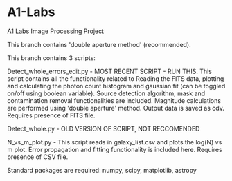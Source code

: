 # A1-Labs
A1 Labs Image Processing Project

This branch contains 'double aperture method' (recommended).

This branch contains 3 scripts:

Detect_whole_errors_edit.py - MOST RECENT SCRIPT - RUN THIS. This script contains all the functionality related to Reading the FITS data, plotting and calculating the photon count histogram and gaussian fit (can be toggled on/off using boolean variable). Source detection algorithm, mask and contamination removal functionalities are included. Magnitude calculations are performed using 'double aperture' method. Output data is saved as cdv. Requires presence of FITS file.

Detect_whole.py - OLD VERSION OF SCRIPT, NOT RECCOMENDED

N_vs_m_plot.py - This script reads in galaxy_list.csv and plots the log(N) vs m plot. Error propagation and fitting functionality is included here. Requires presence of CSV file.

Standard packages are required: numpy, scipy, matplotlib, astropy
